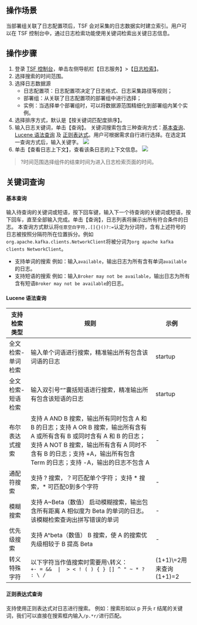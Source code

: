 ## 操作场景
当部署组关联了日志配置项后，TSF 会对采集的日志数据实时建立索引。用户可以在 TSF 控制台中，通过日志检索功能使用关键词检索出关键日志信息。
## 操作步骤
1. 登录 [TSF 控制台](https://console.cloud.tencent.com/tsf/index)，单击左侧导航栏【日志服务】>【[日志检索](https://console.cloud.tencent.com/tsf/log-search)】。
2. 选择搜索的时间范围。
3. 选择日志数据源
   - 日志配置项：日志配置项决定了日志格式、日志采集路径等规则；
   - 部署组：从关联了日志配置项的部署组中进行选择；
   - 实例：当选择单个部署组时，可以将数据源范围精细化到部署组内某个实例。
4. 选择排序方式，默认是【按关键词匹配度排序】。
5. 输入日志关键词，单击【查询】。
关键词搜索包含三种查询方式：[基本查询](#jiben)、[Lucene 语法查询](#lucene) 及 [正则表达式](#zhengze)。用户可根据需求自行进行选择。在选定其一查询方式后，输入关键字。
![](https://main.qcloudimg.com/raw/b60875822b51a4840440f62a79f8be4d.jpg)
6. 单击【查看日志上下文】，查看该条日志的上下文信息。
![](https://main.qcloudimg.com/raw/48a63e8938a3b0f937189cd96921deab.jpg)
>?时间范围选择组件的结束时间为进入日志检索页面的时间。




## 关键词查询
<span id="jiben"></span>
#### 基本查询
输入待查询的关键词或短语，按下回车键，输入下一个待查询的关键词或短语，按下回车，直至全部输入完成。单击【查询】，日志列表将展示出所有符合条件的日志。
本查询方式默认将`任意空白字符,.[]{}()?:=`认定为分词符，含有上述符号的日志被按照分隔符所在位置拆分。例如`org.apache.kafka.clients.NetworkClient`将被分词为`org apache kafka clients NetworkClient`。
- 支持单词的搜索
例如：输入`available`，输出日志为所有含有单词`available`的日志。
- 支持短语的搜索
例如：输入`Broker may not be available`，输出日志为所有含有短语`Broker may not be available`的日志。

<span id="lucene"></span>
#### Lucene 语法查询

支持检索类型		|规则			|示例 
--------------	|--------		|------ 
全文检索-单词检索	|输入单个词语进行搜索，精准输出所有包含该词语的日志|startup
全文检索-短语检索	|输入双引号`“”`囊括短语进行搜索，精准输出所有包含该短语的日志|startup
布尔表达式搜索		|支持 A AND B 搜索，输出所有同时包含 A 和 B 的日志；支持 A OR B 搜索，输出所有含有 A 或所有含有 B 或同时含有 A 和 B 的日志；支持 A NOT B 搜索，输出所有含有 A 同时不含有 B 的日志；支持 +A，输出所有包含 Term 的日志；支持 -A，输出的日志不包含 A|-|
通配符搜索			|支持 ? 搜索，？可匹配单个字符； 支持 * 搜索，* 可匹配0到多个字符|-|
模糊搜索			|支持 A~Beta（数值） 启动模糊搜索，输出包含所有距离 A 相似度为 Beta 的单词的日志。该模糊检索查询出拼写错误的单词|-|
优先级搜索			|支持 A^beta（数值） B 搜索，使 A 的搜索优先级相较于 B 提高 Beta|-|
转义特殊字符		|以下字符当作值搜索时需要用`\`转义：<br> `+- = &&  \|  > < ! ( ) { } [] ^ " ~ * ? : \ /`|(1+1)\\=2用来查询(1+1)=2 |

<span id="zhengze"></span>
#### 正则表达式查询
支持使用正则表达式对日志进行搜索。
例如：搜索形如以 p 开头 r 结尾的关键词，我们可以直接在搜索框内输入`/p.*r/`进行匹配。 

